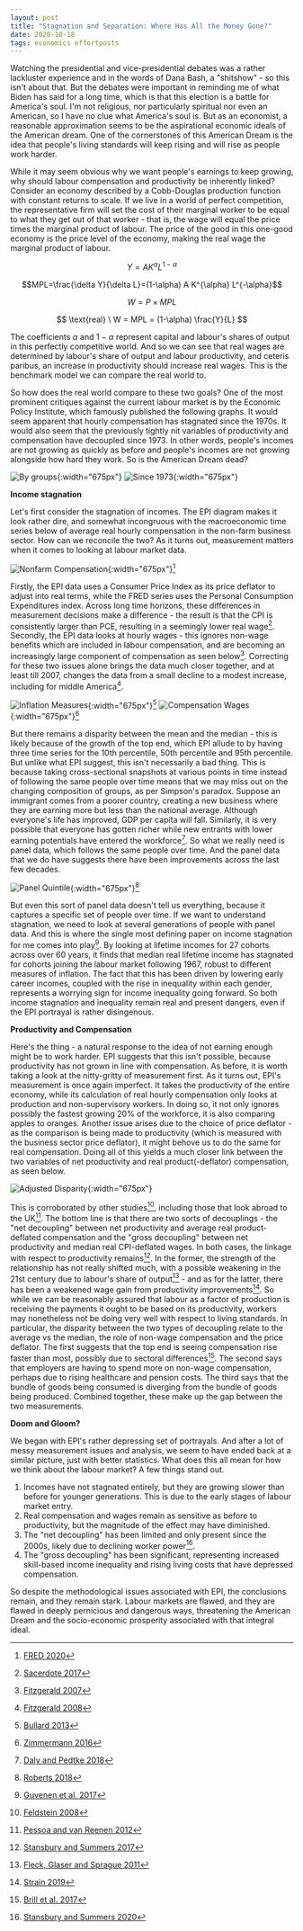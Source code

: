 ```yaml
---
layout: post
title: "Stagnation and Separation: Where Has All the Money Gone?"
date: 2020-10-18
tags: economics effortposts
---
```


Watching the presidential and vice-presidential debates was a rather lackluster experience and in the words of Dana Bash, a "shitshow" - so this isn't about that. But the debates were important in reminding me of what Biden has said for a long time, which is that this election is a battle for America's soul. I'm not religious, nor particularly spiritual nor even an American, so I have no clue what America's soul is. But as an economist, a reasonable approximation seems to be the aspirational economic ideals of the American dream. One of the cornerstones of this American Dream is the idea that people's living standards will keep rising and will rise as people work harder.

While it may seem obvious why we want people's earnings to keep growing, why should labour compensation and productivity be inherently linked? Consider an economy described by a Cobb-Douglas production function with constant returns to scale. If we live in a world of perfect competition, the representative firm will set the cost of their marginal worker to be equal to what they get out of that worker - that is, the wage will equal the price times the marginal product of labour. The price of the good in this one-good economy is the price level of the economy, making the real wage the marginal product of labour.

$$Y=A K^\alpha L^{1-\alpha}$$

$$MPL=\frac{\delta Y}{\delta L}=(1-\alpha) A K^{\alpha} L^{-\alpha}$$

$$W = P \times MPL$$

$$ \text{real} \ W = MPL = (1-\alpha) \frac{Y}{L} $$

The coefficients $\alpha$ and $1-\alpha$ represent capital and labour's shares of output in this perfectly competitive world. And so we can see that real wages are determined by labour's share of output and labour productivity, and ceteris paribus, an increase in productivity should increase real wages. This is the benchmark model we can compare the real world to. 

So how does the real world compare to these two goals? One of the most prominent critiques against the current labour market is by the Economic Policy Institute, which famously published the following graphs. It would seem apparent that hourly compensation has stagnated since the 1970s. It would also seem that the previously tightly nit variables of productivity and compensation have decoupled since 1973. In other words, people's incomes are not growing as quickly as before and people's incomes are not growing alongside how hard they work. So is the American Dream dead?

![By groups](/assets/separategroups.png){:width="675px"}
![Since 1973](/assets/1973onwards.jpg){:width="675px"}

**Income stagnation**

Let's first consider the stagnation of incomes. The EPI diagram makes it look rather dire, and somewhat incongruous with the macroeconomic time series below of average real hourly compensation in the non-farm business sector. How can we reconcile the two? As it turns out, measurement matters when it comes to looking at labour market data.

[^1]: [FRED 2020](https://fred.stlouisfed.org/series/COMPRNFB)

![Nonfarm Compensation](/assets/COMPRNFB19792020.png){:width="675px"}[^1]

Firstly, the EPI data uses a Consumer Price Index as its price deflator to adjust into real terms, while the FRED series uses the Personal Consumption Expenditures index. Across long time horizons, these differences in measurement decisions make a difference - the result is that the CPI is consistently larger than PCE, resulting in a seemingly lower real wage[^2]. Secondly, the EPI data looks at hourly wages - this ignores non-wage benefits which are included in labour compensation, and are becoming an increasingly large component of compensation as seen below[^3]. Correcting for these two issues alone brings the data much closer together, and at least till 2007, changes the data from a small decline to a modest increase, including for middle America[^4].

![Inflation Measures](/assets/pcecpi.png){:width="675px"}[^5]
![Compensation Wages](/assets/compensationwage.png){:width="675px"}[^6]

[^2]: [Sacerdote 2017](https://www.nber.org/papers/w23292)
[^3]: [Fitzgerald 2007](https://www.minneapolisfed.org/article/2007/has-middle-america-stagnated)
[^4]: [Fitzgerald 2008](https://www.minneapolisfed.org/article/2008/where-has-all-the-income-gone)
[^5]: [Bullard 2013](https://www.stlouisfed.org/~/media/Files/PDFs/publications/pub_assets/pdf/re/2013/c/pres_mes.pdf)
[^6]: [Zimmermann 2016](https://fredblog.stlouisfed.org/2016/09/wages-with-benefits/)

But there remains a disparity between the mean and the median - this is likely because of the growth of the top end, which EPI allude to by having three time series for the 10th percentile, 50th percentile and 95th percentile. But unlike what EPI suggest, this isn't necessarily a bad thing. This is because taking cross-sectional snapshots at various points in time instead of following the same people over time means that we may miss out on the changing composition of groups, as per Simpson's paradox. Suppose an immigrant comes from a poorer country, creating a new business where they are earning more but less than the national average. Although everyone's life has improved, GDP per capita will fall. Similarly, it is very possible that everyone has gotten richer while new entrants with lower earning potentials have entered the workforce[^7]. So what we really need is panel data, which follows the same people over time. And the panel data that we do have suggests there have been improvements across the last few decades.

[^7]: [Daly and Pedtke 2018](https://www.frbsf.org/our-district/about/sf-fed-blog/revisiting-wage-growth-august-2018/)

![Panel Quintile](/assets/panelquintile.jpg){:width="675px"}[^8]

[^8]: [Roberts 2018](https://medium.com/@russroberts/do-the-rich-capture-all-the-gains-from-economic-growth-c96d93101f9c)

But even this sort of panel data doesn't tell us everything, because it captures a specific set of people over time. If we want to understand stagnation, we need to look at several generations of people with panel data. And this is where the single most defining paper on income stagnation for me comes into play[^9]. By looking at lifetime incomes for 27 cohorts across over 60 years, it finds that median real lifetime income has stagnated for cohorts joining the labour market following 1967, robust to different measures of inflation. The fact that this has been driven by lowering early career incomes, coupled with the rise in inequality within each gender, represents a worrying sign for income inequality going forward. So both income stagnation and inequality remain real and present dangers, even if the EPI portrayal is rather disingenous.

[^9]: [Guvenen et al. 2017](https://www.nber.org/papers/w23371)

**Productivity and Compensation**

Here's the thing - a natural response to the idea of not earning enough might be to work harder. EPI suggests that this isn't possible, because productivity has not grown in line with compensation. As before, it is worth taking a look at the nitty-gritty of measurement first. As it turns out, EPI's measurement is once again imperfect. It takes the productivity of the entire economy, while its calculation of real hourly compensation only looks at production and non-supervisory workers. In doing so, it not only ignores possibly the fastest growing 20% of the workforce, it is also comparing apples to oranges. Another issue arises due to the choice of price deflator - as the comparison is being made to productivity (which is measured with the business sector price deflator), it might behove us to do the same for real compensation. Doing all of this yields a much closer link between the two variables of net productivity and real product(-deflator) compensation, as seen below.

![Adjusted Disparity](/assets/adjusteddisparity.png){:width="675px"}

This is corroborated by other studies[^10], including those that look abroad to the UK[^11]. The bottom line is that there are two sorts of decouplings - the "net decoupling" between net productivity and average real product-deflated compensation and the "gross decoupling" between net productivity and median real CPI-deflated wages. In both cases, the linkage with respect to productivity remains[^12]. In the former, the strength of the relationship has not really shifted much, with a possible weakening in the 21st century due to labour's share of output[^13] - and as for the latter, there has been a weakened wage gain from productivity improvements[^14]. So while we can be reasonably assured that labour as a factor of production is receiving the payments it ought to be based on its productivity, workers may nonetheless not be doing very well with respect to living standards. In particular, the disparity between the two types of decoupling relate to the average vs the median, the role of non-wage compensation and the price deflator. The first suggests that the top end is seeing compensation rise faster than most, possibly due to sectoral differences[^15]. The second says that employers are having to spend more on non-wage compensation, perhaps due to rising healthcare and pension costs. The third says that the bundle of goods being consumed is diverging from the bundle of goods being produced. Combined together, these make up the gap between the two measurements.

[^10]: [Feldstein 2008](https://www.nber.org/papers/w13953)
[^11]: [Pessoa and van Reenen 2012](http://citeseerx.ist.psu.edu/viewdoc/download?doi=10.1.1.360.9511&rep=rep1&type=pdf)
[^12]: [Stansbury and Summers 2017](https://www.piie.com/system/files/documents/summers20171109paper.pdf)
[^13]: [Fleck, Glaser and Sprague 2011](https://www.bls.gov/opub/mlr/2011/01/art3full.pdf)
[^14]: [Strain 2019](https://www.aei.org/wp-content/uploads/2019/02/The-Link-Between-Wages-and-Productivity-is-Strong.pdf)
[^15]: [Brill et al. 2017](https://www.bls.gov/opub/btn/volume-6/pdf/understanding-the-labor-productivity-and-compensation-gap.pdf)

**Doom and Gloom?**

We began with EPI's rather depressing set of portrayals. And after a lot of messy measurement issues and analysis, we seem to have ended back at a similar picture, just with better statistics. What does this all mean for how we think about the labour market? A few things stand out.

1. Incomes have not stagnated entirely, but they are growing slower than before for younger generations. This is due to the early stages of labour market entry.
2. Real compensation and wages remain as sensitive as before to productivity, but the magnitude of the effect may have diminished.
3. The "net decoupling" has been limited and only present since the 2000s, likely due to declining worker power[^16].
4. The "gross decoupling" has been significant, representing increased skill-based income inequality and rising living costs that have depressed compensation.

[^16]: [Stansbury and Summers 2020](https://www.brookings.edu/wp-content/uploads/2020/03/Stansbury-Summers-Conference-Draft.pdf)

So despite the methodological issues associated with EPI, the conclusions remain, and they remain stark. Labour markets are flawed, and they are flawed in deeply pernicious and dangerous ways, threatening the American Dream and the socio-economic prosperity associated with that integral ideal.
